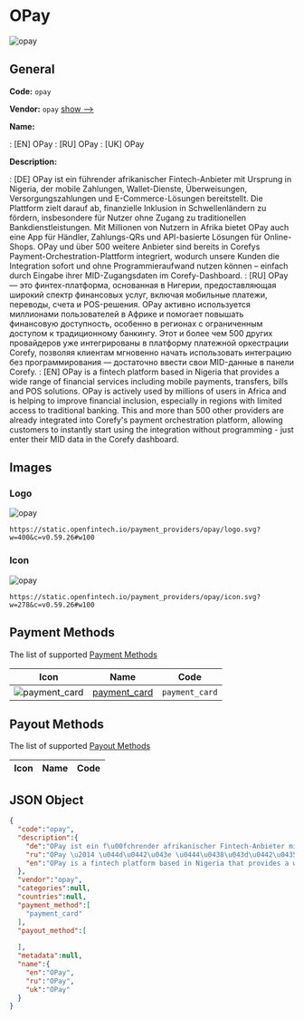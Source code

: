 
# OPay 
![opay](https://static.openfintech.io/payment_providers/opay/logo.svg?w=400&c=v0.59.26#w100)  

## General 
 
**Code:** `opay` 
 
**Vendor:** `opay` [show -->](/vendors/opay/) 
 
**Name:** 
 
:	[EN] OPay 
:	[RU] OPay 
:	[UK] OPay 
 
**Description:** 
 
: [DE] OPay ist ein führender afrikanischer Fintech-Anbieter mit Ursprung in Nigeria, der mobile Zahlungen, Wallet-Dienste, Überweisungen, Versorgungszahlungen und E-Commerce-Lösungen bereitstellt. Die Plattform zielt darauf ab, finanzielle Inklusion in Schwellenländern zu fördern, insbesondere für Nutzer ohne Zugang zu traditionellen Bankdienstleistungen. Mit Millionen von Nutzern in Afrika bietet OPay auch eine App für Händler, Zahlungs-QRs und API-basierte Lösungen für Online-Shops. OPay und über 500 weitere Anbieter sind bereits in Corefys Payment-Orchestration-Plattform integriert, wodurch unsere Kunden die Integration sofort und ohne Programmieraufwand nutzen können – einfach durch Eingabe ihrer MID-Zugangsdaten im Corefy-Dashboard. 
: [RU] OPay — это финтех-платформа, основанная в Нигерии, предоставляющая широкий спектр финансовых услуг, включая мобильные платежи, переводы, счета и POS-решения. OPay активно используется миллионами пользователей в Африке и помогает повышать финансовую доступность, особенно в регионах с ограниченным доступом к традиционному банкингу. Этот и более чем 500 других провайдеров уже интегрированы в платформу платежной оркестрации Corefy, позволяя клиентам мгновенно начать использовать интеграцию без программирования — достаточно ввести свои MID-данные в панели Corefy. 
: [EN] OPay is a fintech platform based in Nigeria that provides a wide range of financial services including mobile payments, transfers, bills and POS solutions. OPay is actively used by millions of users in Africa and is helping to improve financial inclusion, especially in regions with limited access to traditional banking. This and more than 500 other providers are already integrated into Corefy's payment orchestration platform, allowing customers to instantly start using the integration without programming - just enter their MID data in the Corefy dashboard. 
 

## Images 

### Logo 
 
![opay](https://static.openfintech.io/payment_providers/opay/logo.svg?w=400&c=v0.59.26#w100)  

```
https://static.openfintech.io/payment_providers/opay/logo.svg?w=400&c=v0.59.26#w100
```  

### Icon 
 
![opay](https://static.openfintech.io/payment_providers/opay/icon.svg?w=278&c=v0.59.26#w100)  

```
https://static.openfintech.io/payment_providers/opay/icon.svg?w=278&c=v0.59.26#w100
```  

## Payment Methods 
 
The list of supported [Payment Methods](/payment-methods/) 

|Icon|Name|Code| 
|:---:|:---:|:---:| 
|![payment_card](https://static.openfintech.io/payment_methods/payment_card/icon.svg?w=278&c=v0.59.26#w100) |[payment_card](/payment-methods/payment_card/)|`payment_card`| 
 

## Payout Methods 
 
The list of supported [Payout Methods](/payout-methods/) 

|Icon|Name|Code| 
|:---:|:---:|:---:| 
 

## JSON Object 

```json
{
  "code":"opay",
  "description":{
    "de":"OPay ist ein f\u00fchrender afrikanischer Fintech-Anbieter mit Ursprung in Nigeria, der mobile Zahlungen, Wallet-Dienste, \u00dcberweisungen, Versorgungszahlungen und E-Commerce-L\u00f6sungen bereitstellt. Die Plattform zielt darauf ab, finanzielle Inklusion in Schwellenl\u00e4ndern zu f\u00f6rdern, insbesondere f\u00fcr Nutzer ohne Zugang zu traditionellen Bankdienstleistungen. Mit Millionen von Nutzern in Afrika bietet OPay auch eine App f\u00fcr H\u00e4ndler, Zahlungs-QRs und API-basierte L\u00f6sungen f\u00fcr Online-Shops. OPay und \u00fcber 500 weitere Anbieter sind bereits in Corefys Payment-Orchestration-Plattform integriert, wodurch unsere Kunden die Integration sofort und ohne Programmieraufwand nutzen k\u00f6nnen \u2013 einfach durch Eingabe ihrer MID-Zugangsdaten im Corefy-Dashboard.",
    "ru":"OPay \u2014 \u044d\u0442\u043e \u0444\u0438\u043d\u0442\u0435\u0445-\u043f\u043b\u0430\u0442\u0444\u043e\u0440\u043c\u0430, \u043e\u0441\u043d\u043e\u0432\u0430\u043d\u043d\u0430\u044f \u0432 \u041d\u0438\u0433\u0435\u0440\u0438\u0438, \u043f\u0440\u0435\u0434\u043e\u0441\u0442\u0430\u0432\u043b\u044f\u044e\u0449\u0430\u044f \u0448\u0438\u0440\u043e\u043a\u0438\u0439 \u0441\u043f\u0435\u043a\u0442\u0440 \u0444\u0438\u043d\u0430\u043d\u0441\u043e\u0432\u044b\u0445 \u0443\u0441\u043b\u0443\u0433, \u0432\u043a\u043b\u044e\u0447\u0430\u044f \u043c\u043e\u0431\u0438\u043b\u044c\u043d\u044b\u0435 \u043f\u043b\u0430\u0442\u0435\u0436\u0438, \u043f\u0435\u0440\u0435\u0432\u043e\u0434\u044b, \u0441\u0447\u0435\u0442\u0430 \u0438 POS-\u0440\u0435\u0448\u0435\u043d\u0438\u044f. OPay \u0430\u043a\u0442\u0438\u0432\u043d\u043e \u0438\u0441\u043f\u043e\u043b\u044c\u0437\u0443\u0435\u0442\u0441\u044f \u043c\u0438\u043b\u043b\u0438\u043e\u043d\u0430\u043c\u0438 \u043f\u043e\u043b\u044c\u0437\u043e\u0432\u0430\u0442\u0435\u043b\u0435\u0439 \u0432 \u0410\u0444\u0440\u0438\u043a\u0435 \u0438 \u043f\u043e\u043c\u043e\u0433\u0430\u0435\u0442 \u043f\u043e\u0432\u044b\u0448\u0430\u0442\u044c \u0444\u0438\u043d\u0430\u043d\u0441\u043e\u0432\u0443\u044e \u0434\u043e\u0441\u0442\u0443\u043f\u043d\u043e\u0441\u0442\u044c, \u043e\u0441\u043e\u0431\u0435\u043d\u043d\u043e \u0432 \u0440\u0435\u0433\u0438\u043e\u043d\u0430\u0445 \u0441 \u043e\u0433\u0440\u0430\u043d\u0438\u0447\u0435\u043d\u043d\u044b\u043c \u0434\u043e\u0441\u0442\u0443\u043f\u043e\u043c \u043a \u0442\u0440\u0430\u0434\u0438\u0446\u0438\u043e\u043d\u043d\u043e\u043c\u0443 \u0431\u0430\u043d\u043a\u0438\u043d\u0433\u0443. \u042d\u0442\u043e\u0442 \u0438 \u0431\u043e\u043b\u0435\u0435 \u0447\u0435\u043c 500 \u0434\u0440\u0443\u0433\u0438\u0445 \u043f\u0440\u043e\u0432\u0430\u0439\u0434\u0435\u0440\u043e\u0432 \u0443\u0436\u0435 \u0438\u043d\u0442\u0435\u0433\u0440\u0438\u0440\u043e\u0432\u0430\u043d\u044b \u0432 \u043f\u043b\u0430\u0442\u0444\u043e\u0440\u043c\u0443 \u043f\u043b\u0430\u0442\u0435\u0436\u043d\u043e\u0439 \u043e\u0440\u043a\u0435\u0441\u0442\u0440\u0430\u0446\u0438\u0438 Corefy, \u043f\u043e\u0437\u0432\u043e\u043b\u044f\u044f \u043a\u043b\u0438\u0435\u043d\u0442\u0430\u043c \u043c\u0433\u043d\u043e\u0432\u0435\u043d\u043d\u043e \u043d\u0430\u0447\u0430\u0442\u044c \u0438\u0441\u043f\u043e\u043b\u044c\u0437\u043e\u0432\u0430\u0442\u044c \u0438\u043d\u0442\u0435\u0433\u0440\u0430\u0446\u0438\u044e \u0431\u0435\u0437 \u043f\u0440\u043e\u0433\u0440\u0430\u043c\u043c\u0438\u0440\u043e\u0432\u0430\u043d\u0438\u044f \u2014 \u0434\u043e\u0441\u0442\u0430\u0442\u043e\u0447\u043d\u043e \u0432\u0432\u0435\u0441\u0442\u0438 \u0441\u0432\u043e\u0438 MID-\u0434\u0430\u043d\u043d\u044b\u0435 \u0432 \u043f\u0430\u043d\u0435\u043b\u0438 Corefy.",
    "en":"OPay is a fintech platform based in Nigeria that provides a wide range of financial services including mobile payments, transfers, bills and POS solutions. OPay is actively used by millions of users in Africa and is helping to improve financial inclusion, especially in regions with limited access to traditional banking. This and more than 500 other providers are already integrated into Corefy's payment orchestration platform, allowing customers to instantly start using the integration without programming - just enter their MID data in the Corefy dashboard."
  },
  "vendor":"opay",
  "categories":null,
  "countries":null,
  "payment_method":[
    "payment_card"
  ],
  "payout_method":[
    
  ],
  "metadata":null,
  "name":{
    "en":"OPay",
    "ru":"OPay",
    "uk":"OPay"
  }
}
```  
